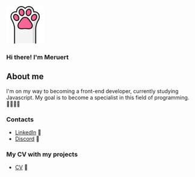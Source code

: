 <img src="hi.png" width="100" height="100" alt="icon">

### Hi there! I'm Meruert
## About me
I'm on my way to becoming a front-end developer, currently studying Javascript. My goal is to become a specialist in this field of programming. 👩🏻‍💻✨

### Contacts
- [LinkedIn](https://www.linkedin.com/in/meruert-amantay/) 🌱
- [Discord](https://discordapp.com/users/431131454496309259/) 👾

### My CV with my projects
- [CV](https://merumerum.github.io/rsschool-cv/)  🌠
<!--
**merumerum/merumerum** is a ✨ _special_ ✨ repository because its `README.md` (this file) appears on your GitHub profile.

Here are some ideas to get you started:

- 🔭 I’m currently working on ...
- 🌱 I’m currently learning ...
- 👯 I’m looking to collaborate on ...
- 🤔 I’m looking for help with ...
- 💬 Ask me about ...
- 📫 How to reach me: ...
- 😄 Pronouns: ...
- ⚡ Fun fact: ...
-->
